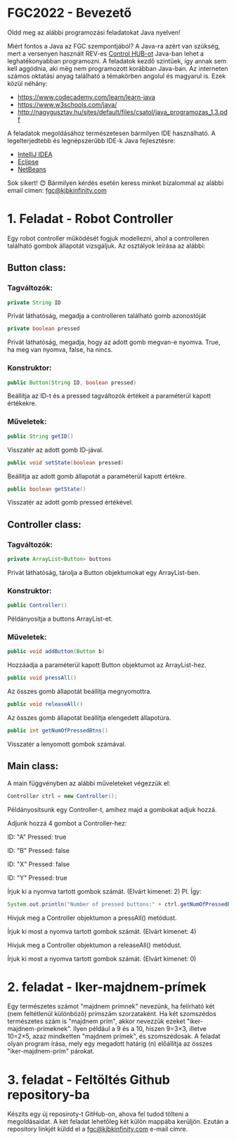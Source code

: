 # FGC2022 - Bevezető

Oldd meg az alábbi programozási feladatokat Java nyelven!

Miért fontos a Java az FGC szempontjából? A Java-ra azért van szükség, mert a versenyen használt REV-es [Control HUB-ot](http://www.revrobotics.com/rev-31-1595/) Java-ban lehet a leghatékonyabban programozni. A feladatok kezdő szintűek, így annak sem kell aggódnia, aki még nem programozott korábban Java-ban. Az interneten számos oktatási anyag található a témakörben angolul és magyarul is. Ezek közül néhány:

* https://www.codecademy.com/learn/learn-java
*	https://www.w3schools.com/java/
*	http://nagygusztav.hu/sites/default/files/csatol/java_programozas_1.3.pdf

A feladatok megoldásához természetesen bármilyen IDE használható. A legelterjedtebb és legnépszerűbb IDE-k Java fejlesztésre:

* [IntelliJ IDEA](https://www.jetbrains.com/idea/)
* [Eclipse](https://www.eclipse.org/ide/)
* [NetBeans](https://netbeans.apache.org/)

Sok sikert! :blush: Bármilyen kérdés esetén keress minket bizalommal az alábbi email címen: fgc@kjbkinfinity.com

# 1. Feladat - Robot Controller

Egy robot controller működését fogjuk modellezni, ahol a controlleren található gombok állapotát vizsgáljuk. Az osztályok leírása az alábbi:

## Button class:

### Tagváltozók:
```Java
private String ID
```

Privát láthatóság, megadja a controlleren található gomb azonostóját

```Java
private boolean pressed
```
Privát láthatóság, megadja, hogy az adott gomb megvan-e nyomva. True, ha meg van nyomva, false, ha nincs.

### Konstruktor:
```Java
public Button(String ID, boolean pressed) 
```
Beállítja az ID-t és a pressed tagváltozók értékeit a paraméterül kapott értékekre. 

### Műveletek:

```Java
public String getID()
```
Visszatér az adott gomb ID-jával. 


```Java
public void setState(boolean pressed)
```
Beállítja az adott gomb állapotát a paraméterül kapott értékre. 


```Java
public boolean getState()
```
Visszatér az adott gomb pressed értékével. 


## Controller class: 

### Tagváltozók:

```Java
private ArrayList<Button> buttons
```
Privát láthatóság, tárolja a Button objektumokat egy ArrayList-ben.

### Konstruktor:
```Java
public Controller()
```
Példányosítja a buttons ArrayList-et. 

### Műveletek:
```Java
public void addButton(Button b)
```
Hozzáadja a paraméterül kapott Button objektumot az ArrayList-hez.

```Java
public void pressAll()
```

Az összes gomb állapotát beállítja megnyomottra.

```Java
public void releaseAll()
```
Az összes gomb állapotát beállítja elengedett állapotúra. 

```Java
public int getNumOfPressedBtns()
```
Visszatér a lenyomott gombok számával.

## Main class:

A main függvényben az alábbi műveleteket végezzük el:
```Java
Controller ctrl = new Controller();
```
Példányosítsunk egy Controller-t, amihez majd a gombokat adjuk hozzá.

Adjunk hozzá 4 gombot a Controller-hez:

ID: "A" Pressed: true

ID: "B" Pressed: false

ID: "X" Pressed: false

ID: "Y" Pressed: true

Írjuk ki a nyomva tartott gombok számát. (Elvárt kimenet: 2)
Pl. Így:
```Java
System.out.println("Number of pressed buttons:" + ctrl.getNumOfPressedBtns());
```

Hívjuk meg a Controller objektumon a pressAll() metódust. 

Írjuk ki most a nyomva tartott gombok számát. (Elvárt kimenet: 4)

Hívjuk meg a Controller objektumon a releaseAll() metódust. 

Írjuk ki most a nyomva tartott gombok számát. (Elvárt kimenet: 0)

 # 2. feladat - Iker-majdnem-prímek

Egy természetes számot "majdnem prímnek" nevezünk, ha felírható két (nem feltétlenül különböző) prímszám szorzataként. Ha két szomszédos természetes szám is "majdnem prím", akkor nevezzük ezeket "iker-majdnem-prímeknek". Ilyen például a 9 és a 10, hiszen 9=3×3, illetve 10=2×5, azaz mindketten "majdnem prímek", és szomszédosak. A feladat olyan program írása, mely egy megadott határig (n) előállítja az összes "iker-majdnem-prím" párokat.

# 3. feladat - Feltöltés Github repository-ba

Készíts egy új reposiroty-t GitHub-on, ahova fel tudod tölteni a megoldásaidat. A két feladat lehetőleg két külön mappába kerüljön. Ezután a repository linkjét küldd el a fgc@kjbkinfinity.com e-mail címre. 
